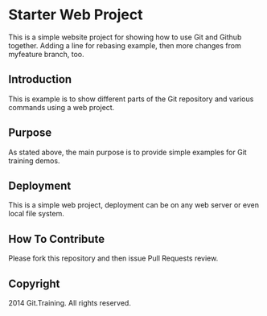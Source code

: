 # Starter Web Project

This is a simple website project for showing how to use Git and Github together. 
Adding a line for rebasing example, then more changes from myfeature branch, too.

## Introduction

This is example is to show different parts of the Git repository and various commands using a web project.

## Purpose

As stated above, the main purpose is to provide simple examples for Git training demos.

## Deployment

This is a simple web project, deployment can be on any web server or even local file system.

## How To Contribute

Please fork this repository and then issue Pull Requests review.

## Copyright

2014 Git.Training. All rights reserved.